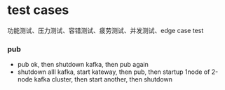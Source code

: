 # test cases

功能测试、压力测试、容错测试、疲劳测试、并发测试、edge case test

### pub

- pub ok, then shutdown kafka, then pub again
- shutdown alll kafka, start kateway, then pub, then startup 1node of 2-node kafka 
  cluster, then start another, then shutdown
